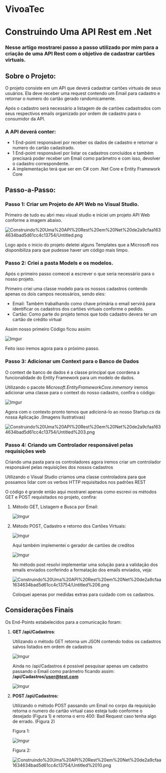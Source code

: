 # VivoaTec
# Construindo Uma API Rest em .Net

### Nesse artigo mostrarei passo a passo utilizado por mim para a criação de uma API Rest com o objetivo de cadastrar cartões virtuais.

## Sobre o Projeto:

O projeto consiste em um API que deverá cadastrar cartões virtuais de seus usuários. Ela deve receber uma request contendo um Email para cadastro e retornar o numero do cartão gerado randomicamente. 

Após o cadastro será necessário a listagem de de cartões cadastrados com seus respectivos emails organizado por ordem de cadastro para o consumidor da API.

### A API deverá conter:

- 1 End-point responsável por receber os dados de cadastro e retornar o numero do cartão cadastrado.
- 1 End-point responsável por listar os cadastros concluídos e também precisará poder receber um Email como parâmetro e com isso, devolver o cadastro correspondente.
- A implementação terá que ser em C# com .Net Core e Entity Framework Core

## Passo-a-Passo:

### Passo 1:  Criar um Projeto de API Web no Visual Studio.

Primeiro de tudo eu abri meu visual studio e iniciei um projeto API Web conforme a imagem abaixo.

![Construindo%20Uma%20API%20Rest%20em%20Net%20de2a9cfaa1634634bad5d61cc4c13754/Untitled.png](https://s3.us-west-2.amazonaws.com/secure.notion-static.com/3f21cfea-cb53-4206-a330-360bf7af5749/Untitled.png?X-Amz-Algorithm=AWS4-HMAC-SHA256&X-Amz-Credential=AKIAT73L2G45O3KS52Y5%2F20210527%2Fus-west-2%2Fs3%2Faws4_request&X-Amz-Date=20210527T185647Z&X-Amz-Expires=86400&X-Amz-Signature=b9b9019719d429312469e0dba65c5970d88ce82a94231841719e1b0048e5b145&X-Amz-SignedHeaders=host&response-content-disposition=filename%20%3D%22Untitled.png%22)

Logo após o inicio do projeto deletei alguns Templates que a Microsoft nos disponibiliza para que pudesse haver um código mais limpo.

### Passo 2: Criei a pasta Models e os modelos.

Após o primeiro passo comecei a escrever o que seria necessário para o nosso projeto. 

Primeiro criei uma classe modelo para os nossos cadastros contendo apenas os dois campos necessários, sendo eles:

- Email: Também trabalhando como chave primária o email servirá para identificar os cadastros dos cartões virtuais conforme o pedido.
- Cartão: Como parte do projeto temos que todo cadastro devera ter um cartão de crédito virtual

Assim nosso primeiro Código ficou assim:

![Imgur](https://i.imgur.com/WqGsVRU.png)

Feito isso iremos agora para o próximo passo.

### Passo 3: Adicionar um Context para o Banco de Dados

O context de banco de dados é a classe principal que coordena a funcionalidade do Entity Framework para um modelo de dados.

Utilizando o pacote *Microsoft.EntityFrameworkCore.inmemory* iremos adicionar uma classe para o context do nosso cadastro, confira o código:

![Imgur](https://i.imgur.com/jundBLb.png)

Agora com o contexto pronto temos que adicioná-lo ao nosso Startup.cs da nossa Aplicação .(Imagens Ilustrativas)

![Construindo%20Uma%20API%20Rest%20em%20Net%20de2a9cfaa1634634bad5d61cc4c13754/Untitled%203.png](https://s3.us-west-2.amazonaws.com/secure.notion-static.com/11b46b1b-9a5d-4551-a066-14d927eb5482/Untitled.png?X-Amz-Algorithm=AWS4-HMAC-SHA256&X-Amz-Credential=AKIAT73L2G45O3KS52Y5%2F20210527%2Fus-west-2%2Fs3%2Faws4_request&X-Amz-Date=20210527T194845Z&X-Amz-Expires=86400&X-Amz-Signature=459c5f3ad88247ac4ecafd2d836684e6a27e0ec079460d32bb8005f3a1e1a290&X-Amz-SignedHeaders=host&response-content-disposition=filename%20%3D%22Untitled.png%22)

### Passo 4: Criando um Controlador responsável pelas requisições web

Criando uma pasta para os controladores agora iremos criar um controlador responsável pelas requisições dos nossos cadastros

Utilizando o Visual Studio criamos uma classe controladora para que possamos lidar com os verbos HTTP requisitados nos padrões REST

O código é grande então aqui mostrarei apenas como escrevi os métodos GET e POST requisitados no projeto, confira:

1. Método GET, Listagem e Busca por Email:

    ![Imgur](https://i.imgur.com/QeHB2yq.png)

2. Método POST, Cadastro e retorno dos Cartões Virtuais:

    ![Imgur](https://i.imgur.com/WqGsVRU.png)
    
    Aqui também implementei o gerador de cartões de creditos
    
    ![Imgur](https://i.imgur.com/6KzRUBv.png)

    No método post resolvi implementar uma solução para a validação dos emails enviados conferindo a formatação dos emails enviados, veja:

    ![Construindo%20Uma%20API%20Rest%20em%20Net%20de2a9cfaa1634634bad5d61cc4c13754/Untitled%206.png](https://s3.us-west-2.amazonaws.com/secure.notion-static.com/a433e2c3-ced2-46a0-bbd4-2400a3a7d31d/Untitled.png?X-Amz-Algorithm=AWS4-HMAC-SHA256&X-Amz-Credential=AKIAT73L2G45O3KS52Y5%2F20210527%2Fus-west-2%2Fs3%2Faws4_request&X-Amz-Date=20210527T195100Z&X-Amz-Expires=86400&X-Amz-Signature=508a073b4c754207ae67bf575232422e713441f0336a4e2f909f228e07e746ca&X-Amz-SignedHeaders=host&response-content-disposition=filename%20%3D%22Untitled.png%22)

    Coloquei apenas por medidas extras para cuidado com os cadastros.

## Considerações Finais

Os End-Points estabelecidos para a comunicação foram:

1. **GET /api/Cadastros**:

    Utilizando o método GET retorna um JSON contendo todos os cadastros salvos listados em ordem de cadastros

    ![Imgur](https://i.imgur.com/YDOxagf.png)

    Ainda no /api/Cadastros é possível pesquisar apenas um cadastro passando o Email como parâmetro ficando assim: **/api/Cadastros/user@test.com**

    ![Imgur](https://i.imgur.com/OrGkNDd.png)

2. **POST /api/Cadastros:**

    Utilizando o método POST passando um Email no corpo da requisição retorna o numero do cartão virtual caso esteja tudo conforme o desejado (Figura 1) e retorna o erro 400: Bad Request caso tenha algo de errado. (Figura 2)

    Figura 1:

    ![Imgur](https://i.imgur.com/5kbsp0F.png)

    Figura 2:

    ![Construindo%20Uma%20API%20Rest%20em%20Net%20de2a9cfaa1634634bad5d61cc4c13754/Untitled%2010.png](https://s3.us-west-2.amazonaws.com/secure.notion-static.com/833cc263-5c35-4084-a17e-926f03d6c081/Untitled.png?X-Amz-Algorithm=AWS4-HMAC-SHA256&X-Amz-Credential=AKIAT73L2G45O3KS52Y5%2F20210527%2Fus-west-2%2Fs3%2Faws4_request&X-Amz-Date=20210527T195341Z&X-Amz-Expires=86400&X-Amz-Signature=060b45b8fb5e4ce15473e61dbb253ba4676256c66e255d34da4be22304a0e530&X-Amz-SignedHeaders=host&response-content-disposition=filename%20%3D%22Untitled.png%22)
